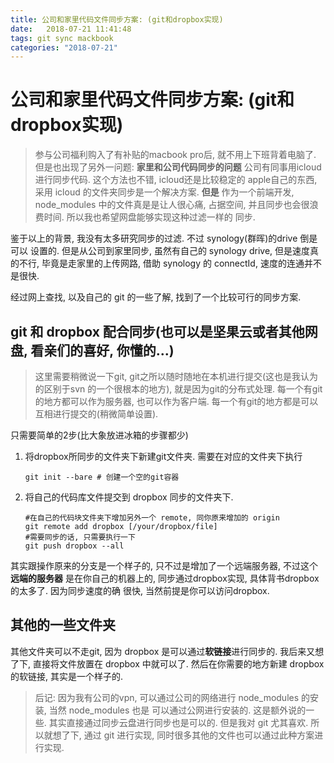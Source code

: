 ```yaml
---
title: 公司和家里代码文件同步方案: (git和dropbox实现)
date:   2018-07-21 11:41:48
tags: git sync mackbook
categories: "2018-07-21"
---
```


# 公司和家里代码文件同步方案: (git和dropbox实现)

> 参与公司福利购入了有补贴的macbook pro后, 就不用上下班背着电脑了.
> 但是也出现了另外一问题: **家里和公司代码同步的问题**
> 公司有同事用icloud进行同步代码. 这个方法也不错, icloud还是比较稳定的
> apple自己的东西, 采用 icloud 的文件夹同步是一个解决方案. 
> **但是** 作为一个前端开发, node_modules 中的文件真是是让人很心痛,
> 占据空间, 并且同步也会很浪费时间. 所以我也希望网盘能够实现这种过滤一样的
> 同步. 

鉴于以上的背景, 我没有太多研究同步的过滤. 不过 synology(群晖)的drive 倒是可以
设置的. 但是从公司到家里同步, 虽然有自己的 synology drive, 但是速度真的不行,
毕竟是走家里的上传网路, 借助 synology 的 connectId, 速度的连通并不是很快.

经过网上查找, 以及自己的 git 的一些了解, 找到了一个比较可行的同步方案.

## git 和 dropbox 配合同步(也可以是坚果云或者其他网盘, 看亲们的喜好, 你懂的...)

>  这里需要稍微说一下git, git之所以随时随地在本机进行提交(这也是我认为的区别于svn
> 的一个很根本的地方), 就是因为git的分布式处理. 每一个有git的地方都可以作为服务器,
> 也可以作为客户端. 每一个有git的地方都是可以互相进行提交的(稍微简单设置).

只需要简单的2步(比大象放进冰箱的步骤都少)

1. 将dropbox所同步的文件夹下新建git文件夹. 需要在对应的文件夹下执行

    ```
    git init --bare # 创建一个空的git容器
    ```
2. 将自己的代码库文件提交到 dropbox 同步的文件夹下.

   ```
   #在自己的代码块文件夹下增加另外一个 remote, 同你原来增加的 origin
   git remote add dropbox [/your/dropbox/file]
   #需要同步的话, 只需要执行一下
   git push dropbox --all
   ```

其实跟操作原来的分支是一个样子的, 只不过是增加了一个远端服务器, 不过这个**远端的服务器**
是在你自己的机器上的, 同步通过dropbox实现, 具体背书dropbox的太多了. 因为同步速度的确
很快, 当然前提是你可以访问dropbox.

## 其他的一些文件夹

其他文件夹可以不走git, 因为 dropbox 是可以通过**软链接**进行同步的. 我后来又想了下,
直接将文件放置在 dropbox 中就可以了. 然后在你需要的地方新建 dropbox 的软链接, 其实是一个样子的.

> 后记:
> 因为我有公司的vpn, 可以通过公司的网络进行 node_modules 的安装, 当然 node_modules 也是
> 可以通过公网进行安装的. 这是额外说的一些.
> 其实直接通过同步云盘进行同步也是可以的. 但是我对 git 尤其喜欢. 所以就想了下, 通过 git 进行实现, 同时很多其他的文件也可以通过此种方案进行实现.

 

